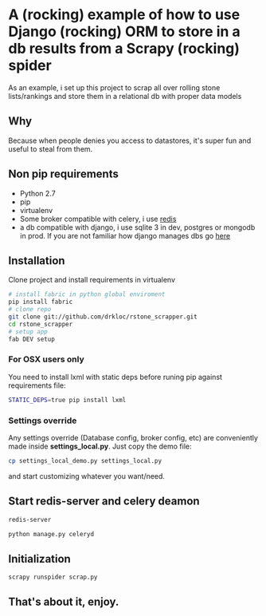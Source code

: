 # A (rocking) example of how to use Django (rocking) ORM to store in a db results from a Scrapy (rocking) spider 

As an example, i set up this project to scrap all over rolling stone lists/rankings and store them in a relational db with proper data models
 
## Why

Because when people denies you access to datastores, it's super fun and useful to steal from them.

## Non pip requirements

+ Python 2.7
+ pip
+ virtualenv
+ Some broker compatible with celery, i use [redis](http://redis.io)
+ a db compatible with django, i use sqlite 3 in dev, postgres or mongodb in prod. If you are not familiar how django manages dbs go [here](https://docs.djangoproject.com/en/1.3/ref/databases/)

## Installation

Clone project and install requirements in virtualenv

```bash
# install fabric in python global enviroment
pip install fabric
# clone repo
git clone git://github.com/drkloc/rstone_scrapper.git
cd rstone_scrapper
# setup app
fab DEV setup
```

### For OSX users only

You need to install lxml with static deps before runing pip against requirements file:

```bash
STATIC_DEPS=true pip install lxml
```

### Settings override

Any settings override (Database config, broker config, etc) are conveniently made inside **settings_local.py**. Just copy the demo file:

```bash
cp settings_local_demo.py settings_local.py
```

and start customizing whatever you want/need.

## Start redis-server and celery deamon

```bash
redis-server
```

```bash
python manage.py celeryd
```

## Initialization

```bash
scrapy runspider scrap.py
```

## That's about it, enjoy.